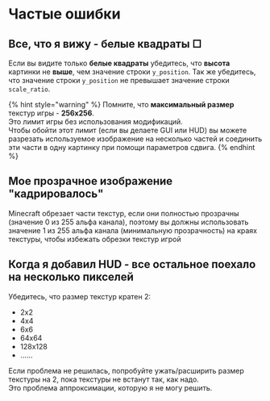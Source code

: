 # Частые ошибки

## Все, что я вижу - белые квадраты □

Если вы видите только **белые квадраты** убедитесь, что **высота** картинки не **выше**, чем значение строки `y_position`. Так же убедитесь, что значение строки `y_position` не превышает значение строки `scale_ratio`.

{% hint style="warning" %}
Помните, что **максимальный размер** текстур игры - **256x256**.  
Это лимит игры без использования модификаций.  
Чтобы обойти этот лимит \(если вы делаете GUI или HUD\) вы можете разрезать используемое изображение на несколько частей и соединить эти части в одну картинку при помощи параметров сдвига.
{% endhint %}

## Мое прозрачное изображение "кадрировалось"

Minecraft обрезает части текстур, если они полностью прозрачны \(значение 0 из 255 альфа канала\), поэтому вы должны использовать значение 1 из 255 альфа канала \(минимальную прозрачность\) на краях текстуры, чтобы избежать обрезки текстур игрой

## Когда я добавил HUD - все остальное поехало на несколько пикселей

Убедитесь, что размер текстур кратен 2:

* 2x2  
* 4x4  
* 6x6  
* 64x64
* 128x128  
* ......  

Если проблема не решилась, попробуйте ужать/расширить размер текстуры на 2, пока текстуры не встанут так, как надо.  
Это проблема аппроксимации, которую я не могу решить.

